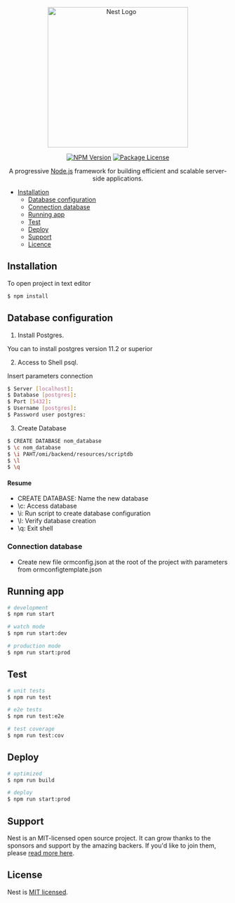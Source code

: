 <p align="center">
  <a href="http://nestjs.com/" target="blank"><img src="https://nestjs.com/img/logo_text.svg" width="320" alt="Nest Logo" /></a>
</p>

<p align="center">
<a href="https://www.npmjs.com/~nestjscore"><img src="https://img.shields.io/npm/v/@nestjs/core.svg" alt="NPM Version" /></a>
<a href="https://www.npmjs.com/~nestjscore"><img src="https://img.shields.io/npm/l/@nestjs/core.svg" alt="Package License" /></a>
</p>
<p align="center">A progressive <a href="http://nodejs.org" target="blank">Node.js</a> framework for building efficient and scalable server-side applications.</p>
  <!--[![Backers on Open Collective](https://opencollective.com/nest/backers/badge.svg)](https://opencollective.com/nest#backer)
  [![Sponsors on Open Collective](https://opencollective.com/nest/sponsors/badge.svg)](https://opencollective.com/nest#sponsor)-->

- [Installation](#installation)
  - [Database configuration](#database-configuration)
  - [Connection database](#connection-database)
  - [Running app](#running-app)
  - [Test](#test)
  - [Deploy](#deploy)
  - [Support](#suport)
  - [Licence](#licence)

## Installation

To open project in text editor

```bash
$ npm install
```

## Database configuration

1. Install Postgres.

  You can to install postgres version 11.2 or superior

2. Access to Shell psql.

  Insert parameters connection 

```bash
$ Server [localhost]:
$ Database [postgres]:
$ Port [5432]:
$ Username [postgres]: 
$ Password user postgres:
```
3. Create Database

```bash
$ CREATE DATABASE nom_database
$ \c nom_database
$ \i PAHT/omi/backend/resources/scriptdb
$ \l
$ \q
```
#### Resume

* CREATE DATABASE: Name the new database
* \c: Access database
* \i: Run script to create database configuration
* \l: Verify database creation
* \q: Exit shell

### Connection database

* Create new file ormconfig.json at the root of the project with parameters from ormconfigtemplate.json

## Running app

```bash
# development
$ npm run start

# watch mode
$ npm run start:dev

# production mode
$ npm run start:prod
```

## Test

```bash
# unit tests
$ npm run test

# e2e tests
$ npm run test:e2e

# test coverage
$ npm run test:cov
```
## Deploy

```bash
# optimized
$ npm run build

# deploy
$ npm run start:prod
```

## Support

Nest is an MIT-licensed open source project. It can grow thanks to the sponsors and support by the amazing backers. If you'd like to join them, please [read more here](https://docs.nestjs.com/support).

## License

  Nest is [MIT licensed](LICENSE).
